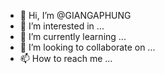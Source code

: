 - 👋 Hi, I’m @GIANGAPHUNG
- 👀 I’m interested in ...
- 🌱 I’m currently learning ...
- 💞️ I’m looking to collaborate on ...
- 📫 How to reach me ...

<!---
GIANGAPHUNG/GIANGAPHUNG is a ✨ special ✨ repository because its `README.md` (this file) appears on your GitHub profile.
You can click the Preview link to take a look at your changes.
--->
